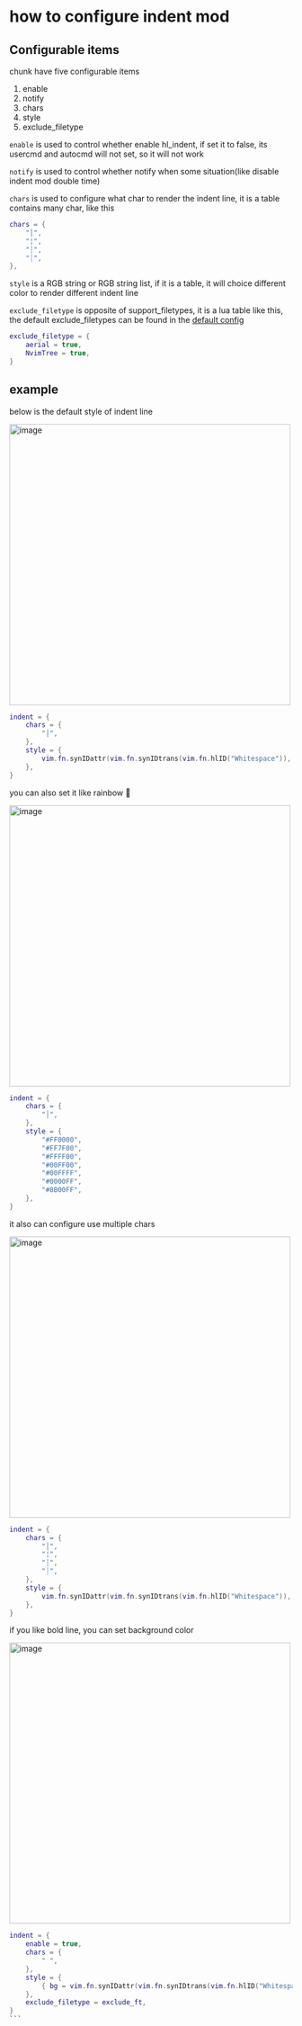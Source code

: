 # how to configure indent mod

## Configurable items

chunk have five configurable items

1. enable
2. notify
4. chars
5. style
6. exclude_filetype

`enable` is used to control whether enable hl_indent, if set it to false, its usercmd and autocmd will not set, so it will not work

`notify` is used to control whether notify when some situation(like disable indent mod double time)

`chars` is used to configure what char to render the indent line, it is a table contains many char, like this

```lua
chars = {
    "│",
    "¦",
    "┆",
    "┊",
},
```

`style` is a RGB string or RGB string list, if it is a table, it will choice different color to render different indent line

`exclude_filetype` is opposite of support_filetypes, it is a lua table like this, the default exclude_filetypes can be found in the [default config](../../lua/hlchunk/utils/filetype.lua)

```lua
exclude_filetype = {
    aerial = true,
    NvimTree = true,
}
```

## example

below is the default style of indent line

<img width="500" alt="image" src="https://raw.githubusercontent.com/shellRaining/img/main/2302/23_hlchunk1.png">

```lua
indent = {
    chars = {
        "│",
    },
    style = {
        vim.fn.synIDattr(vim.fn.synIDtrans(vim.fn.hlID("Whitespace")), "fg", "gui"),
    },
}
```

you can also set it like rainbow 🌈

<img width="500" alt="image" src="https://raw.githubusercontent.com/shellRaining/img/main/2302/23_hlchunk2.png">

```lua
indent = {
    chars = {
        "│",
    },
    style = {
        "#FF0000",
        "#FF7F00",
        "#FFFF00",
        "#00FF00",
        "#00FFFF",
        "#0000FF",
        "#8B00FF",
    },
}
```

it also can configure use multiple chars

<img width="500" alt="image" src="https://raw.githubusercontent.com/shellRaining/img/main/2303/01_hlchunk5.png">

```lua
indent = {
    chars = {
        "│",
        "¦",
        "┆",
        "┊",
    },
    style = {
        vim.fn.synIDattr(vim.fn.synIDtrans(vim.fn.hlID("Whitespace")), "fg", "gui"),
    },
}
```

if you like bold line, you can set background color

<img width="500" alt="image" src="https://raw.githubusercontent.com/shellRaining/img/main/2303/13_hlindent_bg.png">

````lua
indent = {
    enable = true,
    chars = {
        " ",
    },
    style = {
        { bg = vim.fn.synIDattr(vim.fn.synIDtrans(vim.fn.hlID("Whitespace")), "fg", "gui") },
    },
    exclude_filetype = exclude_ft,
}
```

